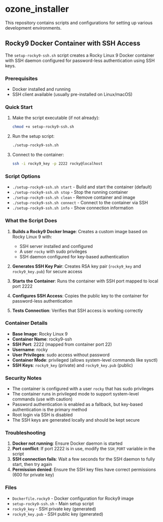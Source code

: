 # ozone_installer

This repository contains scripts and configurations for setting up various development environments.

## Rocky9 Docker Container with SSH Access

The `setup-rocky9-ssh.sh` script creates a Rocky Linux 9 Docker container with SSH daemon configured for password-less authentication using SSH keys.

### Prerequisites

- Docker installed and running
- SSH client available (usually pre-installed on Linux/macOS)

### Quick Start

1. Make the script executable (if not already):
   ```bash
   chmod +x setup-rocky9-ssh.sh
   ```

2. Run the setup script:
   ```bash
   ./setup-rocky9-ssh.sh
   ```

3. Connect to the container:
   ```bash
   ssh -i rocky9_key -p 2222 rocky@localhost
   ```

### Script Options

- `./setup-rocky9-ssh.sh start` - Build and start the container (default)
- `./setup-rocky9-ssh.sh stop` - Stop the running container
- `./setup-rocky9-ssh.sh clean` - Remove container and image
- `./setup-rocky9-ssh.sh connect` - Connect to the container via SSH
- `./setup-rocky9-ssh.sh info` - Show connection information

### What the Script Does

1. **Builds a Rocky9 Docker Image**: Creates a custom image based on Rocky Linux 9 with:
   - SSH server installed and configured
   - A user `rocky` with sudo privileges
   - SSH daemon configured for key-based authentication

2. **Generates SSH Key Pair**: Creates RSA key pair (`rocky9_key` and `rocky9_key.pub`) for secure access

3. **Starts the Container**: Runs the container with SSH port mapped to local port 2222

4. **Configures SSH Access**: Copies the public key to the container for password-less authentication

5. **Tests Connection**: Verifies that SSH access is working correctly

### Container Details

- **Base Image**: Rocky Linux 9
- **Container Name**: rocky9-ssh
- **SSH Port**: 2222 (mapped from container port 22)
- **Username**: rocky
- **User Privileges**: sudo access without password
- **Container Mode**: privileged (allows system-level commands like sysctl)
- **SSH Keys**: `rocky9_key` (private) and `rocky9_key.pub` (public)

### Security Notes

- The container is configured with a user `rocky` that has sudo privileges
- The container runs in privileged mode to support system-level commands (use with caution)
- Password authentication is enabled as a fallback, but key-based authentication is the primary method
- Root login via SSH is disabled
- The SSH keys are generated locally and should be kept secure

### Troubleshooting

1. **Docker not running**: Ensure Docker daemon is started
2. **Port conflict**: If port 2222 is in use, modify the `SSH_PORT` variable in the script
3. **SSH connection fails**: Wait a few seconds for the SSH daemon to fully start, then try again
4. **Permission denied**: Ensure the SSH key files have correct permissions (600 for private key)

### Files

- `Dockerfile.rocky9` - Docker configuration for Rocky9 image
- `setup-rocky9-ssh.sh` - Main setup script
- `rocky9_key` - SSH private key (generated)
- `rocky9_key.pub` - SSH public key (generated)